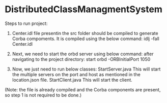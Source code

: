# DistributedClassManagmentSystem
Steps to run project:
1) Center.idl file presentin the src folder should be compiled to generate Corba compoments. It is compiled using the below command:
idlj -fall Center.idl

2) Next, we need to start the orbd server using below command:
after navigating to the project directory:
start orbd -ORBInitialPort 1050

3) Now, we just need to run below classes:
StartServer.java
This will start the multiple servers on the port and host as mentioned in the location.json file. 
StartClient.java
This will start the client.

(Note: the file is already compiled and the Corba components are present, so step 1 is not required to be done.)  


